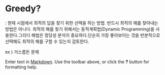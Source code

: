 
# Greedy?
:  현재 시점에서 최적의 답을 찾기 위한 선택을 하는 방법. 반드시 최적의 해를 찾아내는 방법은 아니다. 최적의 해를 찾기 위해서는 동적계획법(Dynamic Programming)을 사용한다.그리디 해법은 정당성 분석이 중요하다.단순히 가장 좋아보이는 것을 반본적으로 선택해도 최적의 해를 구할 수 있는지 검토한다. 

ex ) 거스름돈 문제 


Enter text in [Markdown](http://daringfireball.net/projects/markdown/). Use the toolbar above, or click the **?** button for formatting help.
